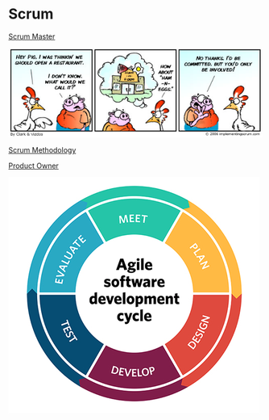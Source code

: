 # Scrum

[Scrum Master](http://whatis.techtarget.com/definition/scrum-master)

![Chicken and Pig Cartoon](images/chicken-and-pig-cartoon.jpg)

[Scrum Methodology](https://en.wikipedia.org/wiki/Scrum_(software_development))

[Product Owner](https://www.mountaingoatsoftware.com/agile/scrum/roles/product-owner)

![Agile Software Development Cycle](images/agile-software-development-cycle.png)
